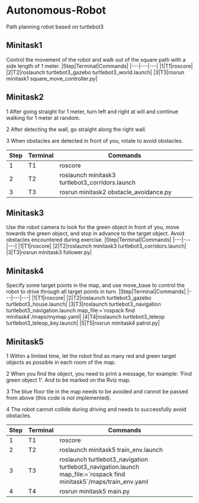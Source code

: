# Autonomous-Robot
Path planning robot based on turtlebot3

## Minitask1
Control the movement of the robot and walk out of the square path with a side length of 1 meter.
|Step|Terminal|Commands|
|---|---|---|
|1|T1|roscore|
|2|T2|roslaunch turtlebot3_gazebo turtlebot3_world.launch|
|3|T3|rosrun minitask1 square_move_controller.py|

## Minitask2
1 After going straight for 1 meter, turn left and right at will and continue walking for 1 meter at random.

2 After detecting the wall, go straight along the right wall.

3  When obstacles are detected in front of you, rotate to avoid obstacles.

|Step|Terminal|Commands|
|---|---|---|
|1|T1|roscore|
|2|T2|roslaunch minitask3 turtlebot3_corridors.launch|
|3|T3|rosrun minitask2 obstacle_avoidance.py|

## Minitask3
Use the robot camera to look for the green object in front of you, move towards the green object, and stop in advance to the target object. Avoid obstacles encountered during exercise.
|Step|Terminal|Commands|
|---|---|---|
|1|T1|roscore|
|2|T2|roslaunch minitask3 turtlebot3_corridors.launch|
|3|T3|rosrun minitask3 follower.py|

## Minitask4
Specify some target points in the map, and use move_base to control the robot to drive through all target points in turn.
|Step|Terminal|Commands|
|---|---|---|
|1|T1|roscore|
|2|T2|roslaunch turtlebot3_gazebo turtlebot3_house.launch|
|3|T3|roslaunch turtlebot3_navigation turtlebot3_navigation.launch map_file:=\`rospack find minitask4\`/maps/mymap.yaml|
|4|T4|roslaunch turtlebot3_teleop turtlebot3_teleop_key.launch|
|5|T5|rosrun minitask4 patrol.py|

## Minitask5
1 Within a limited time, let the robot find as many red and green target objects as possible in each room of the map.

2 When you find the object, you need to print a message, for example: 'Find green object 1'. And to be marked on the Rviz map.

3 The blue floor tile in the map needs to be avoided and cannot be passed from above (this code is not implemented).

4 The robot cannot collide during driving and needs to successfully avoid obstacles.

|Step|Terminal|Commands|
|---|---|---|
|1|T1|roscore|
|2|T2|roslaunch minitask5 train_env.launch|
|3|T3|roslaunch turtlebot3_navigation turtlebot3_navigation.launch map_file:=\`rospack find minitask5\`/maps/train_env.yaml|
|4|T4|rosrun minitask5 main.py|